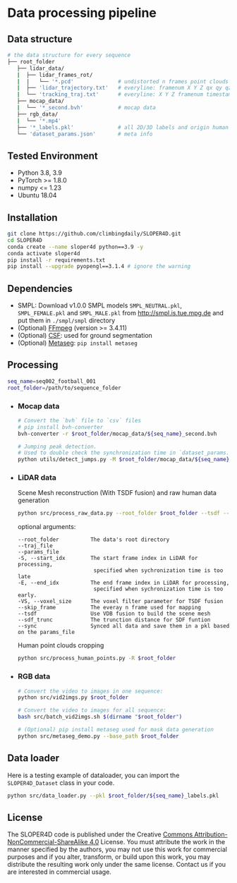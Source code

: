 # Data processing pipeline


## **Data structure**
```bash
# the data structure for every sequence
├── root_folder
   ├── lidar_data/
   |  ├── lidar_frames_rot/        
   |  |   └── '*.pcd'              # undistorted n frames point clouds in global coordinates
   |  ├── 'lidar_trajectory.txt'   # everyline: framenum X Y Z qx qy qz qw timestamp
   |  └── 'tracking_traj.txt'      # everyline: X Y Z framenum timestamp
   ├── mocap_data/
   |  └── '*_second.bvh'           # mocap data
   ├── rgb_data/
   |  └── '*.mp4'
   ├── '*_labels.pkl'              # all 2D/3D labels and origin human data
   └── 'dataset_params.json'       # meta info
```


## **Tested Environment**
- Python 3.8, 3.9
- PyTorch >= 1.8.0
- numpy <= 1.23
- Ubuntu 18.04

## **Installation**
```bash
git clone https://github.com/climbingdaily/SLOPER4D.git
cd SLOPER4D
conda create --name sloper4d python==3.9 -y
conda activate sloper4d
pip install -r requirements.txt
pip install --upgrade pyopengl==3.1.4 # ignore the warning
```
## **Dependencies**
- SMPL: Download v1.0.0 SMPL models `SMPL_NEUTRAL.pkl`, `SMPL_FEMALE.pkl` and `SMPL_MALE.pkl` from http://smpl.is.tue.mpg.de and put them in `./smpl/smpl` directory
- (Optional) [FFmpeg](https://ffmpeg.org/download.html) (version >= 3.4.11)
- (Optional) [CSF](https://github.com/jianboqi/CSF): used for ground segmentation
- (Optional) [Metaseg](https://github.com/kadirnar/segment-anything-video): `pip install metaseg`

## **Processing**
```bash
seq_name=seq002_football_001
root_folder=/path/to/sequence_folder
```

- ### **Mocap data** 
   ```bash
   # Convert the `bvh` file to `csv` files
   # pip install bvh-converter 
   bvh-converter -r $root_folder/mocap_data/${seq_name}_second.bvh

   # Jumping peak detection. 
   # Used to double check the synchronization time in `dataset_params.json`
   python utils/detect_jumps.py -M $root_folder/mocap_data/${seq_name}_second.bvh
   ```

- ### **LiDAR data** 

   Scene Mesh reconstruction (With TSDF fusion) and raw human data generation
   ``` bash
   python src/process_raw_data.py --root_folder $root_folder --tsdf --sync 
   ```
   optional arguments:
   ```
   --root_folder          The data's root directory
   --traj_file  
   --params_file  
   -S, --start_idx        The start frame index in LiDAR for processing, 
                           specified when sychronization time is too late
   -E, --end_idx          The end frame index in LiDAR for processing, 
                           specified when sychronization time is too early.
   -VS, --voxel_size      The voxel filter parameter for TSDF fusion
   --skip_frame           The everay n frame used for mapping
   --tsdf                 Use VDB fusion to build the scene mesh 
   --sdf_trunc            The trunction distance for SDF funtion
   --sync                 Synced all data and save them in a pkl based on the params_file
   ```

   Human point clouds cropping
   ```bash
   python src/process_human_points.py -R $root_folder  
   ```
- ### **RGB data** 
   ```bash
   # Convert the video to images in one sequence: 
   python src/vid2imgs.py $root_folder

   # Convert the video to images for all sequence: 
   bash src/batch_vid2imgs.sh $(dirname "$root_folder")

   # (Optional) pip install metaseg used for mask data generation
   python src/metaseg_demo.py --base_path $root_folder
   ```

## **Data loader**
Here is a testing example of dataloader, you can import the `SLOPER4D_Dataset` class in your code.
```bash
python src/data_loader.py --pkl $root_folder/${seq_name}_labels.pkl
```


## **License**
The SLOPER4D code is published under the Creative [Commons Attribution-NonCommercial-ShareAlike 4.0](https://creativecommons.org/licenses/by-nc-sa/4.0/) License. You must attribute the work in the manner specified by the authors, you may not use this work for commercial purposes and if you alter, transform, or build upon this work, you may distribute the resulting work only under the same license. Contact us if you are interested in commercial usage.

